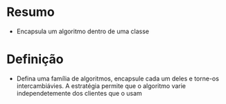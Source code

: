 # Resumo
- Encapsula um algoritmo dentro de uma classe

# Definição
- Defina uma família de algoritmos, encapsule cada um deles e torne-os intercambiávies. A estratégia permite que o algoritmo varie independetemente dos clientes que o usam

